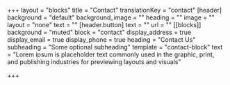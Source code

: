 +++
layout = "blocks"
title = "Contact"
translationKey = "contact"
[header]
background = "default"
background_image = ""
heading = ""
image = ""
layout = "none"
text = ""
[header.button]
text = ""
url = ""
[[blocks]]
background = "muted"
block = "contact"
display_address = true
display_email = true
display_phone = true
heading = "Contact Us"
subheading = "Some optional subheading"
template = "contact-block"
text = "Lorem ipsum is placeholder text commonly used in the graphic, print, and publishing industries for previewing layouts and visuals"

+++
